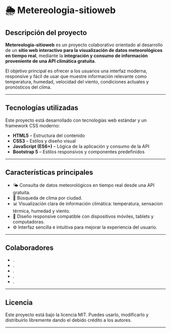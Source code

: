 # 🌦️ Metereologia-sitioweb

## Descripción del proyecto
**Metereologia-sitioweb** es un proyecto colaborativo orientado al desarrollo de un **sitio web interactivo para la visualización de datos meteorológicos en tiempo real**, mediante la **integración y consumo de información proveniente de una API climática gratuita**.  

El objetivo principal es ofrecer a los usuarios una interfaz moderna, responsive y fácil de usar que muestre información relevante como temperatura, humedad, velocidad del viento, condiciones actuales y pronósticos del clima.

---

## Tecnologías utilizadas

Este proyecto está desarrollado con tecnologías web estándar y un framework CSS moderno:

- **HTML5** – Estructura del contenido
- **CSS3** – Estilos y diseño visual
- **JavaScript (ES6+)** – Lógica de la aplicación y consumo de la API
- **Bootstrap 5** – Estilos responsivos y componentes predefinidos

---

## Características principales

- 🌤️ Consulta de datos meteorológicos en tiempo real desde una API gratuita.  
- 📍 Búsqueda de clima por ciudad.  
- 📊 Visualización clara de información climática: temperatura, sensacion térmica, humedad y viento.  
- 📱 Diseño responsive compatible con dispositivos móviles, tablets y computadoras.  
- ⚙️ Interfaz sencilla e intuitiva para mejorar la experiencia del usuario.

---

## Colaboradores

- .  
- .  
- .  
- .  
- .

---

## Licencia

Este proyecto está bajo la licencia MIT. Puedes usarlo, modificarlo y distribuirlo libremente dando el debido crédito a los autores.

---
